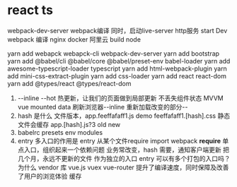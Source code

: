 # react ts

webpack-dev-server  webpack编译  同时，启动live-server  http服务
 start Dev
 webpack 编译  nginx docker 阿里云  build node

yarn add webapck webapck-cli webpack-dev-server
yarn add bootstrap
yarn add @babel/cli @babel/core @babel/preset-env babel-loader
yarn add awesome-typescript-loader typescript
yarn add html-webpack-plugin
yarn add mini-css-extract-plugin
yarn add css-loader
 yarn add react react-dom
 yarn add @types/react @types/react-dom
 1. --inline  --hot 
    热更新，让我们的页面做到局部更新 不丢失组件状态  MVVM  
    vue mounted data
   刷新浏览器--inline
   重新加载改变的部分--
2. hash 是什么
   文件版本，app.feeffafaff1.js demo
   feeffafaff1.[hash].css
   静态文件会缓存 app.[hash].js?3  old new
3. babelrc presets env modules
4. entry 多入口的作用是
  entry 从某个文件require import webpack  __require__
  单点入口，组织起来一个依赖问题 业务常改变，hash 需要，通知客户端更新
  把几个月，永远不更新的文件 作为独立的入口
  entry 可以有多个打包的入口吗？ 为什么
  vendor 库 vue.js vuex vue-router
  提升了编译速度，同时保障及改善了用户的浏览体验 缓存
